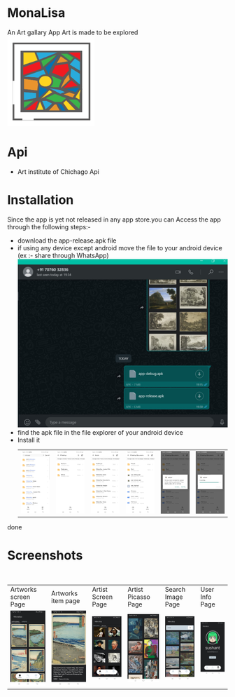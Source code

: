 # MonaLisa
An Art gallary App
Art is made to be explored
<br>
<img src="photos/logo.png" width="200">
<br>
# Api
- Art institute of Chichago Api
# Installation
Since the app is yet not released in any app store.you can Access the app through the following steps:-
- download the app-release.apk file
- if using any device except android move the file to your android device (ex :- share through WhatsApp)<img src="photos/step2.jpg">
- find the apk file in the file explorer of your android device
- Install it
  <table>
  <tr>
    <td><img src="photos/step3.jpeg" width="300" ></td>
    <td><img src="photos/step4.jpeg" width="300"></td>
    <td><img src="photos/step5.jpeg" width="300"></td>
    <td><img src="photos/step6.jpeg" width="300"></td>
    <td><img src="photos/step7.jpeg" width="300"></td>  
    <td><img src="photos/step8.jpeg" width="300"></td>
  </table>
done 
# Screenshots
<br>
<table>
  <tr>
    <td>Artworks screen Page</td>
     <td>Artworks item page</td>
     <td>Artist Screen Page</td>
    <td>Artist Picasso Page</td>
    <td>Search Image Page</td>
    <td>User Info Page</td>
  </tr>
  <tr>
    <td><img src="photos/artworks.jpg" width="300" ></td>
    <td><img src="photos/artworks_item.jpg" width="300"></td>
    <td><img src="photos/artist.jpg" width="300"></td>
    <td><img src="photos/artist_picasso.jpg" width="300"></td>
    <td><img src="photos/search.jpg" width="300"></td>  
    <td><img src="photos/user.jpg" width="300"></td>
  </tr>
 </table>
 <br>
 







